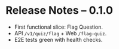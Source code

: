 # Release Notes – 0.1.0
- First functional slice: Flag Question.
- API `/v1/quiz/flag` + Web `/flag-quiz`.
- E2E tests green with health checks.
